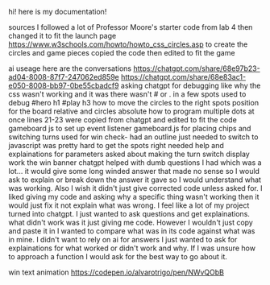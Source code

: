 hi!
here is my documentation!

sources
I followed a lot of Professor Moore's starter code from lab 4 then changed it to fit the launch page
https://www.w3schools.com/howto/howto_css_circles.asp to create the circles and game pieces copied the code then edited to fit the game

ai useage
here are the conversations
https://chatgpt.com/share/68e97b23-ad04-8008-87f7-247062ed859e
https://chatgpt.com/share/68e83ac1-e050-8008-bb97-0be55cbadcf9
asking chatgpt for debugging like why the css wasn't working and it was there wasn't # or . in a few spots 
used to debug #hero h1 #play h3 
how to move the circles to the right spots 
position for the board relative and circles absolute
how to program multiple dots at once lines 21-23 were copied from chatgpt and edited to fit the code
gameboard js to set up event listener
gameboard.js for placing chips and switching turns
used for win check- had an outline just needed to switch to javascript was pretty hard to get the spots right needed help and explainations for parameters 
asked about making the turn switch display work
the win banner
chatgpt helped with dumb questions I had which was a lot... it would give some long winded answer that made no sense so I would ask to explain or break down the answer it gave so I would understand what was working. Also I wish it didn't just give corrected code unless asked for. I liked giving my code and asking why a specific thing wasn't working then it would just fix it not explain what was wrong. I feel like a lot of my project turned into chatgpt. I just wanted to ask questions and get explainations. 
what didn't work was it just giving me code. However I wouldn't just copy and paste it in I wanted to compare what was in its code against what was in mine. I didn't want to rely on ai for answers I just wanted to ask for explainations for what worked or didn't work and why. If I was unsure how to approach a function I would ask for the best way to go about it.

win text animation 
https://codepen.io/alvarotrigo/pen/NWvQObB